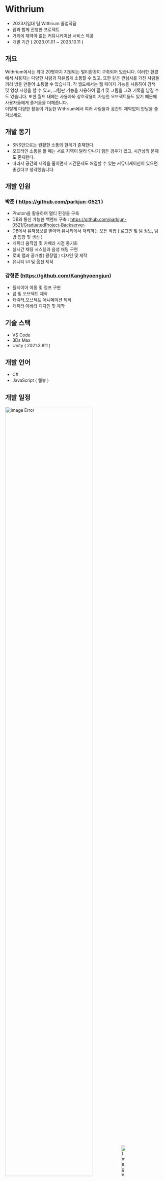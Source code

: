 # Withrium

  - 2023서일대 팀 Withrium 졸업작품
  - 웹과 함께 진행한 프로젝트
  - 거리에 제약이 없는 커뮤니케이션 서비스 제공
  - 개발 기간 ( 2023.01.01 ~ 2023.10.11 )

## 개요 

 Withrium에서는 최대 20명까지 지원되는 멀티환경이 구축되어 있습니다. 이러한 환경에서 사용자는 다양한 사람과 자유롭게 소통할 수 있고, 
 또한 같은 관심사를 가진 사람들끼리 방을 만들어 소통할 수 있습니다. 각 월드에서는 웹 페이지 기능을 사용하여 검색 및 영상 시청을 할 수 있고, 그림판 기능을 사용하여 필기 및 그림을 그려 기록을 남길 수도 있습니다. 또한 월드 내에는 사용자와 상호작용이 가능한 오브젝트들도 있기 때문에
 사용자들에게 즐거움을 더해줍니다. </br>
 이렇게 다양한 활동이 가능한 Withrium에서 여러 사람들과 공간의 제약없이 만남을 즐겨보세요. 

## 개발 동기 

  - SNS만으로는 원활한 소통의 한계가 존재한다.
  - 오프라인 소통을 할 때는 서로 지역이 달라 만나기 힘든 경우가 있고, 시간상의 문제도 존재한다.
  - 따라서 공간의 제약을 줄이면서 시간문제도 해결할 수 있는 커뮤니케이션이 있으면 좋겠다고 생각했습니다.

## 개발 인원

  ### 박준 ( https://github.com/parkjun-0521 )
  - Photon을 활용하여 멀티 환경을 구축
  - DB와 통신 가능한 백엔드 구축 : https://github.com/parkjun-0521/GraduatedProject-Backserver-
  - DB에서 유저정보를 받아와 유니티에서 처리하는 모든 작업 ( 로그인 및 팀 정보, 팀 방 입장 및 생성 )
  - 캐릭터 움직임 및 카메라 시점 동기화
  - 실시간 채팅 시스템과 음성 채팅 구현
  - 로비 맵과 공개방( 광장맵 ) 디자인 및 제작
  - 유니티 UI 및 옵션 제작
  
  ### 강형준 (https://github.com/Kanghyoengjun)
  - 플레이어 이동 및 점프 구현
  - 맵 및 오브젝트 제작
  - 캐릭터,오브젝트 애니메이션 제작 
  - 캐릭터 아바타 디자인 및 제작 
    
## 기술 스택 

  - VS Code 
  - 3Ds Max
  - Unity ( 2021.3.8f1 )

## 개발 언어 

  - C#
  - JavaScript ( 웹뷰 )

## 개발 일정

  <img src="https://github.com/parkjun-0521/GraduatedProject/blob/main/image/%EC%9D%BC%EC%A0%95_1.png" alt="Image Error" width="75%" height="80%" /><img src="https://github.com/parkjun-0521/GraduatedProject/blob/main/image/%EC%9D%BC%EC%A0%95_2.png" alt="Image Error" width="16%" height="16%" />
  <img src="https://github.com/parkjun-0521/GraduatedProject/blob/main/image/%EC%9D%BC%EC%A0%95_3.png" alt="Image Error" width="78%" height="80%" />

  - 이후 7월 ~ 10월 기간은 추가적인 기능 구현과 버그 수정 및 테스트 기간

## 구성 화면 ( 전체적인 부분 )  + 기능설명 

  ### 로그인 화면
  
  <img src="https://github.com/parkjun-0521/GraduatedProject/blob/main/image/%EC%BA%A1%EC%B2%981.PNG" alt="Image Error" width="20%" height="10%" />
  
  - 실행하였을 때 나오는 로그인 화면
  - 다른 프로그램들과 동일하게 Tap을 누르면 아래로 이동할 수 있도록 구현
  - 계정이 없을 경우 회원가입 버튼을 클릭하면 홈페이지의 회원가입 화면이 열리도록 구현
  - 회원가입을 직접 구현할 수 있었지만 홈페이지의 비중을 높이기 위해 직접 구현하지 않음

  ### 로딩
  
  <img src="https://github.com/parkjun-0521/GraduatedProject/blob/main/image/%EB%A1%9C%EB%94%A9.png" alt="Image Error" width="40%" height="50%" />

  - 화면 전환이 발생하는 경우마다 등장하는 로딩화면

  ### 로비
  
  <img src="https://github.com/parkjun-0521/GraduatedProject/blob/main/image/%ED%8F%AC%ED%83%88.PNG" alt="Image Error" width="40%" height="50%" /> <img src="https://github.com/parkjun-0521/GraduatedProject/blob/main/image/%EB%A1%9C%EB%B9%84.PNG" alt="Image Error" width="40%" height="50%" />

  - 로그인 후 가장 처음 보이는 화면
  - 왼쪽의 사진은 방을 입장하기 위한 포탈, 상호작용 버튼 없이 포탈에 접근하면 입장하기 위한 UI가 등장한다. 
  - 오른쪽 사진은 로비에 있는 거울과 웹뷰 기능, 웹뷰 기능을 사용하여 인게임 내에서도 팀을 이룰 수 있도록 한다.
  - 사진에는 없지만 이동키, 화면전환, 상호작용 키의 알림판이 있어 사용자의 불편함을 줄임

  ### 포탈 입장시 

  <img src="https://github.com/parkjun-0521/GraduatedProject/blob/main/image/%EC%BA%90%EB%A6%AD%ED%84%B0_%EC%84%A0%ED%83%9D.PNG" alt="Image Error" width="40%" height="50%" /> <img src="https://github.com/parkjun-0521/GraduatedProject/blob/main/image/%EC%95%84%EB%B0%94%ED%83%80.PNG" alt="Image Error" width="40%" height="50%" />

  - 3개의 포탈에 입장시 공통으로 등장하는 UI
  - 왼쪽 사진은 캐릭터 선택 UI, 남여 캐릭터와 이벤트 캐릭터가 있고, 이벤트 캐릭터는 홈페이지에서 구매 하면 열리는 방식
  - 오른쪽 사진은 아바타를 적용한 모습, 홈페이지에서 아바타를 구매하면 유니티에서 아바타를 적용할 수 있는 기능
  - 캐릭터 선택 시 자동으로 아바타 선택창으로 이동하도록 구현하여 사용자의 불편함을 줄임

  ### 공개방 맵

  <img src="https://github.com/parkjun-0521/GraduatedProject/blob/main/image/%EB%B4%84.PNG" alt="Image Error" width="40%" height="50%" /> <img src="https://github.com/parkjun-0521/GraduatedProject/blob/main/image/%EC%97%AC%EB%A6%84.PNG" alt="Image Error" width="40%" height="50%" /> <img src="https://github.com/parkjun-0521/GraduatedProject/blob/main/image/%EA%B0%80%EC%9D%84.PNG" alt="Image Error" width="40%" height="50%" /> <img src="https://github.com/parkjun-0521/GraduatedProject/blob/main/image/%EA%B2%A8%EC%9A%B8.PNG" alt="Image Error" width="40%" height="50%" />

  - 공개방 포탈에서 캐릭터 선택과 아바타 선택을 마친 후 등장하는 맵 선택 UI
  - 맵은 같은 구조지만 테마가 다른 4개의 공개방 맵
  - 팀과 상관없이 모든 사람이 입장 가능
  - 공개방은 최대 20명까지 멀티가 되도록 구현
  - 맵을 클릭하면 바로 방에 입장되도록 구현

  ### 팀 생성 맵

  <img src="https://github.com/parkjun-0521/GraduatedProject/blob/main/image/%EC%B9%B4%ED%8E%98.PNG" alt="Image Error" width="40%" height="50%" /> <img src="https://github.com/parkjun-0521/GraduatedProject/blob/main/image/%EC%82%AC%EB%AC%B4%EC%8B%A4.PNG" alt="Image Error" width="40%" height="50%" /> <img src="https://github.com/parkjun-0521/GraduatedProject/blob/main/image/%EB%B0%A9.PNG" alt="Image Error" width="40%" height="50%" /> <img src="https://github.com/parkjun-0521/GraduatedProject/blob/main/image/%EB%8F%84%EC%84%9C%EA%B4%80.PNG" alt="Image Error" width="40%" height="50%" />

  - 팀 생성 포탈에서 캐릭터 선택과 아바타 선택을 마친 후 등장하는 맵 선택 UI
  - 서로다른 테마의 4개의 팀 방이고, 이 맵의 경우 팀장이거나 팀에 속해있는 경우에만 들어갈 수 있는 방이다.
  - 팀 방은 최대 8명까지 멀티가 되도록 구현
  - 맵을 클릭하면 바로 방에 입장되도록 구현
    
  ### 팀 방 생성

  <img src="https://github.com/parkjun-0521/GraduatedProject/blob/main/image/%ED%8C%80%EB%B0%A9.PNG" alt="Image Error" width="40%" height="50%" /> 

  - 팀 생성 포탈에서 맵을 선택한 후 등장하는 UI
  - 홈페이지에서 팀을 생성하면 그 정보를 받아 한페이지 최대 10개씩 팀 정보를 띄워준다.
  - 10개 초과시 다음 버튼을 활용하여 다음 팀을 볼 수 있다.
  - 팀 이름 버튼을 누를 시 그에 해당하는 팀 방을 만듦
    
  ### 팀 방 입장 

  <img src="https://github.com/parkjun-0521/GraduatedProject/blob/main/image/%ED%8C%80%EB%B0%A9%EC%9E%85%EC%9E%A5.PNG" alt="Image Error" width="40%" height="50%" />

  - 팀 방 입장 포탈에서 아바타 선택 후 등장하는 UI
  - 홈페이지에서 가입한 팀의 정보를 받아 한페이지에 퇴대 10개씩 가입한 팀 정보를 띄워준다.
  - 10개 초과시 다음 버튼을 활용하여 다음 팀을 볼 수 있다.
  - 팀 이름 버튼을 누를 시 그에 해당하는 팀 방으로 입장 

  ### 방 입장 후

  <img src="https://github.com/parkjun-0521/GraduatedProject/blob/main/image/%EC%B1%84%ED%8C%85.PNG" alt="Image Error" width="28%" height="20%" /> <img src="https://github.com/parkjun-0521/GraduatedProject/blob/main/image/%EA%B7%B8%EB%A6%BC%ED%8C%90.PNG" alt="Image Error" width="40%" height="50%" />  <img src="https://github.com/parkjun-0521/GraduatedProject/blob/main/image/%EB%A9%80%ED%8B%B0_%EC%A7%84%ED%96%89.PNG" alt="Image Error" width="60%" height="60%" />

  - 방 입장후 이루어지는 이벤트 
  - 실시간 채팅 기능과 음성 채팅 기능을 제공
  - 그림판의 경우 명암과 굵기 조절이 가능하고 3가지의 색을 이용하여 필기또는 그림을 그릴 수 있다. 
  - 밑 사진에서의 오른쪽 상단 UI 3개는 각 그림판, 옵션, 방 나가기 버튼 UI
  - 팀장이 팀을 만들고 방을 나갔을 경우에 모든 팀원이 방에서 나가지도록 구현
  
  ### 웹 뷰 

  <img src="https://github.com/parkjun-0521/GraduatedProject/blob/main/image/%EC%9B%B9%EB%B7%B0.PNG" alt="Image Error" width="40%" height="50%" />

  - 웹에서 원하는 정보를 검색할 수 있고 영상 시청도 가능하다.
  - 오른쪽 상단의 앞,뒤로가기 버튼을 활용하여 원하는 페이지로 돌아갈수 있다.
  - 웹뷰 기능의 경우 팀방에서만 사용할 수있도록 구현 

  ### 옵션 

  <img src="https://github.com/parkjun-0521/GraduatedProject/blob/main/image/%EC%98%B5%EC%85%98.PNG" alt="Image Error" width="40%" height="50%" /> <img src="https://github.com/parkjun-0521/GraduatedProject/blob/main/image/%EC%82%AC%EC%9A%B4%EB%93%9C%EC%98%B5%EC%85%98.PNG" alt="Image Error" width="40%" height="50%" /> 

  - 모든 맵에서 ESC를 누를 시 등장하는 옵션 UI
  - 소리 버튼을 누르면 오른쪽과 같은 UI가 등장
  - 배경음악을 조절하거나 마이크, 헤드셋을 조절할 수 있다.
  - 헤드셋을 차단할 경우 마이크도 같이 차단되도록 구현하
  - 로그아웃 및 종료 버튼은 누를 시 즉시 로그아웃 되면서 게임이 종료되도록 구현
  
## 추가적인 기능

  - 캐릭터 구별을 위해 닉네임 띄우기
  - 아바타 추가 및 아바타 동기화
  - 이벤트 캐릭터 추가 ( 홈페이지에서 상점 구매로 열리는 캐릭터 )

## 개발 실패 사항과 이유 
  
  ### 웹뷰 동기화
  - Photon View RPC 동기화를 이용하여 모든 플레이어가 하나의 웹뷰를 사용하여 서로 같은 화면을 보는것을 목표로 잡고 개발을 시작함 
  - Vupelx 에셋을 활용하여 개발을 하였고 현재 당시 Vuplex에서는 동기화 기능을 지원하지 않기에 직접 구현을 해야하는 상황
  - 에셋에서는 RPC 동기화를 할 수 없게 해둔 상태였고 캡쳐를 이용한 동기화 방식을 해보았지만 개발 지식이 부족하여 실패 
  ### 키 설정 
  - 캐릭터의 이동 방식이 InputManager의 Axes에서 정해진 키값으로 이동하는 방식으로 만들어짐
  - InputManager로 값을 줄 시 스크립트로는 Input의 값을 바꿀 수 없음
  - 따라서 이동 로직을 전부 뜯어 고쳐야 하는 상황이 발생
  - 졸업잘품 전시까지 시간이 부족하여 해당 기능을 구현하지 못함

